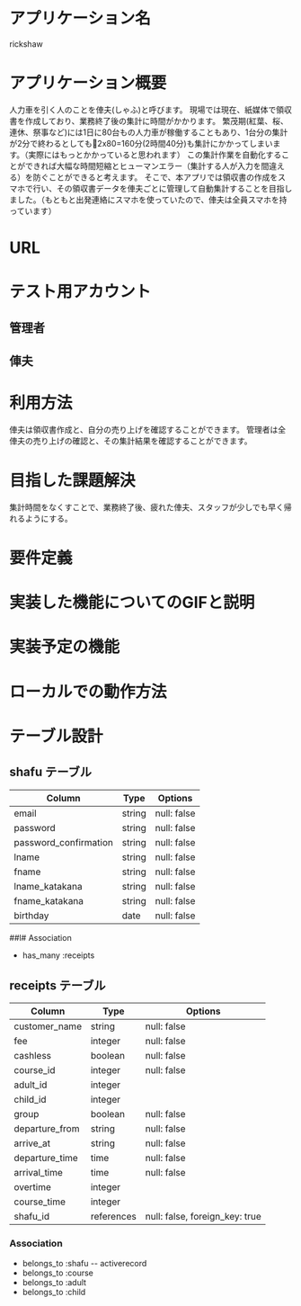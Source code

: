 # アプリケーション名
rickshaw

# アプリケーション概要
人力車を引く人のことを俥夫(しゃふ)と呼びます。
現場では現在、紙媒体で領収書を作成しており、業務終了後の集計に時間がかかります。
繁茂期(紅葉、桜、連休、祭事など)には1日に80台もの人力車が稼働することもあり、1台分の集計が2分で終わるとしても2x80=160分(2時間40分)も集計にかかってしまいます。（実際にはもっとかかっていると思われます）
この集計作業を自動化することができれば大幅な時間短縮とヒューマンエラー（集計する人が入力を間違える）を防ぐことができると考えます。
そこで、本アプリでは領収書の作成をスマホで行い、その領収書データを俥夫ごとに管理して自動集計することを目指しました。（もともと出発連絡にスマホを使っていたので、俥夫は全員スマホを持っています）

# URL

# テスト用アカウント
## 管理者

## 俥夫

# 利用方法
俥夫は領収書作成と、自分の売り上げを確認することができます。
管理者は全俥夫の売り上げの確認と、その集計結果を確認することができます。

# 目指した課題解決
集計時間をなくすことで、業務終了後、疲れた俥夫、スタッフが少しでも早く帰れるようにする。

# 要件定義

# 実装した機能についてのGIFと説明

# 実装予定の機能

# ローカルでの動作方法

# テーブル設計

## shafu テーブル

| Column   | Type   | Options     |
| -------- | ------ | ----------- |
| email    | string | null: false |
| password | string | null: false |
| password_confirmation | string | null: false |
| lname | string | null: false |
| fname | string | null: false |
| lname_katakana | string | null: false |
| fname_katakana | string | null: false |
| birthday | date | null: false |

##l# Association

- has_many :receipts

## receipts テーブル

| Column | Type   | Options     |
| ------ | ------ | ----------- |
| customer_name   | string | null: false |
| fee   | integer | null: false |
| cashless   | boolean | null: false |
| course_id   | integer | null: false |
| adult_id   | integer |
| child_id   | integer |
| group   | boolean | null: false |
| departure_from   | string | null: false |
| arrive_at   | string | null: false |
| departure_time   | time | null: false |
| arrival_time   | time | null: false |
| overtime   | integer |
| course_time   | integer |
| shafu_id   | references | null: false, foreign_key: true |

### Association

- belongs_to :shafu
-- activerecord
- belongs_to :course
- belongs_to :adult
- belongs_to :child
